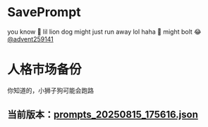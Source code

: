 # SavePrompt
you know 🫠 lil lion dog might just run away lol
haha 🐶 might bolt 😂 [@advent259141](https://github.com/advent259141)

# 人格市场备份
你知道的，小狮子狗可能会跑路

## 当前版本：[prompts_20250815_175616.json](https://github.com/Larch-C/SavePrompt/blob/main/prompts_20250815_175616.json)
